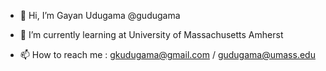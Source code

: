 - 👋 Hi, I’m Gayan Udugama @gudugama
- 🌱 I’m currently learning at University of Massachusetts Amherst

- 📫 How to reach me : gkudugama@gmail.com / gudugama@umass.edu

<!---
gudugama/gudugama is a ✨ special ✨ repository because its `README.md` (this file) appears on your GitHub profile.
You can click the Preview link to take a look at your changes.
--->
